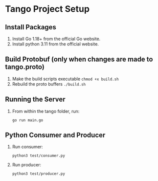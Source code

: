 # Tango Project Setup

## Install Packages
1. Install Go 1.18+ from the official Go website.
2. Install python 3.11 from the official website.

## Build Protobuf (only when changes are made to tango.proto)
1. Make the build scripts executable ```chmod +x build.sh```
2. Rebuild the proto buffers ```./build.sh```

## Running the Server
1. From within the tango folder, run:
   ```
   go run main.go
   ```

## Python Consumer and Producer
1. Run consumer:
   ```
   python3 test/consumer.py
   ```
2. Run producer:
   ```
   python3 test/producer.py
   ```
